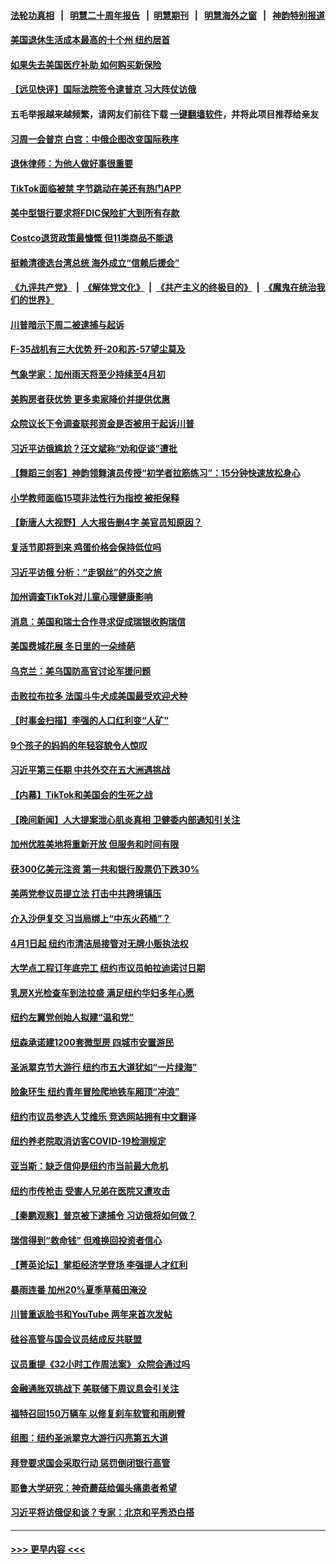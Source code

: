 #### [法轮功真相](https://github.com/gfw-breaker/truth/blob/master/README.md?t=0) &nbsp;&nbsp;|&nbsp;&nbsp; [明慧二十周年报告](https://github.com/gfw-breaker/mh-reports/blob/master/README.md?t=0) &nbsp;&nbsp;|&nbsp;&nbsp;[明慧期刊](https://github.com/gfw-breaker/mh-qikan) &nbsp;&nbsp;|&nbsp;&nbsp; [明慧海外之窗](https://github.com/gfw-breaker/mh-news/blob/master/README.md?t=0) &nbsp;&nbsp;|&nbsp;&nbsp; [神韵特别报道](https://github.com/gfw-breaker/mh-news/blob/master/shenyun.md?t=0)
#### [美国退休生活成本最高的十个州 纽约居首](../pages/nsc412/n13953987.md?t=03201243) 
#### [如果失去美国医疗补助 如何购买新保险](../pages/nsc412/n13953948.md?t=03201243) 
#### [【远见快评】国际法院签令逮普京 习大阵仗访俄](../pages/nsc412/n13953183.md?t=03201243) 
#### 五毛举报越来越频繁，请网友们前往下载 [一键翻墙软件](https://github.com/gfw-breaker/ssr-accounts)，并将此项目推荐给亲友
#### [习周一会普京 白宫：中俄企图改变国际秩序](../pages/nsc412/n13953906.md?t=03201243) 
#### [退休律师：为他人做好事很重要](../pages/nsc412/n13952636.md?t=03201243) 
#### [TikTok面临被禁 字节跳动在美还有热门APP](../pages/nsc412/n13953855.md?t=03201243) 
#### [美中型银行要求将FDIC保险扩大到所有存款](../pages/nsc412/n13953859.md?t=03201243) 
#### [Costco退货政策最慷慨 但11类商品不能退](../pages/nsc412/n13952121.md?t=03201243) 
#### [挺赖清德选台湾总统 海外成立“信赖后援会”](../pages/nsc412/n13953861.md?t=03201243) 
#### [《九评共产党》](https://github.com/begood0513/9ping.md/blob/master/README.md) &nbsp;|&nbsp; [《解体党文化》](../../../../jtdwh.md/blob/master/README.md)  &nbsp;|&nbsp; [《共产主义的终极目的》](../../../../gczydzjmd.md/blob/master/README.md) &nbsp;|&nbsp; [《魔鬼在统治我们的世界》](../../../../mgztzwmdsj.md/blob/master/README.md) 
#### [川普暗示下周二被逮捕与起诉](../pages/nsc412/n13953186.md?t=03201243) 
#### [F-35战机有三大优势 歼-20和苏-57望尘莫及](../pages/nsc412/n13952900.md?t=03201243) 
#### [气象学家：加州雨天将至少持续至4月初](../pages/nsc412/n13953337.md?t=03201243) 
#### [美购房者获优势 更多卖家降价并提供优惠](../pages/nsc412/n13953340.md?t=03201243) 
#### [众院议长下令调查联邦资金是否被用于起诉川普](../pages/nsc412/n13953342.md?t=03201243) 
#### [习近平访俄尴尬？汪文斌称“劝和促谈”遭批](../pages/nsc412/n13953279.md?t=03201243) 
#### [【舞蹈三剑客】神韵领舞演员传授“初学者拉筋练习”：15分钟快速放松身心](../pages/nsc412/n13953278.md?t=03201243) 
#### [小学教师面临15项非法性行为指控 被拒保释](../pages/nsc412/n13953300.md?t=03201243) 
#### [【新唐人大视野】人大报告删4字 美官员知原因？](../pages/nsc412/n13953227.md?t=03201243) 
#### [复活节即将到来 鸡蛋价格会保持低位吗](../pages/nsc412/n13953228.md?t=03201243) 
#### [习近平访俄 分析：“走钢丝”的外交之旅](../pages/nsc412/n13953196.md?t=03201243) 
#### [加州调查TikTok对儿童心理健康影响](../pages/nsc412/n13952880.md?t=03201243) 
#### [消息：美国和瑞士合作寻求促成瑞银收购瑞信](../pages/nsc412/n13953262.md?t=03201243) 
#### [美国费城花展 冬日里的一朵绮葩](../pages/nsc412/n13953238.md?t=03201243) 
#### [乌克兰：美乌国防高官讨论军援问题](../pages/nsc412/n13953235.md?t=03201243) 
#### [击败拉布拉多 法国斗牛犬成美国最受欢迎犬种](../pages/nsc412/n13952998.md?t=03201243) 
#### [【时事金扫描】李强的人口红利变“人矿”](../pages/nsc412/n13953142.md?t=03201243) 
#### [9个孩子的妈妈的年轻容貌令人惊叹](../pages/nsc412/n13953065.md?t=03201243) 
#### [习近平第三任期 中共外交在五大洲遇挑战](../pages/nsc412/n13951340.md?t=03201243) 
#### [【内幕】TikTok和美国会的生死之战](../pages/nsc412/n13953162.md?t=03201243) 
#### [【晚间新闻】人大提案泄心肌炎真相 卫健委内部通知引关注](../pages/nsc412/n13952941.md?t=03201243) 
#### [加州优胜美地将重新开放 但服务和时间有限](../pages/nsc412/n13952960.md?t=03201243) 
#### [获300亿美元注资 第一共和银行股票仍下跌30%](../pages/nsc412/n13952956.md?t=03201243) 
#### [美两党参议员提立法 打击中共跨境镇压](../pages/nsc412/n13952926.md?t=03201243) 
#### [介入沙伊复交 习当局绑上“中东火药桶”？](../pages/nsc412/n13952645.md?t=03201243) 
#### [4月1日起 纽约市清洁局接管对无牌小贩执法权](../pages/nsc412/n13952893.md?t=03201243) 
#### [大学点工程订年底完工 纽约市议员帕拉迪诺讨日期](../pages/nsc412/n13952896.md?t=03201243) 
#### [乳房X光检查车到法拉盛 满足纽约华妇多年心愿](../pages/nsc412/n13952908.md?t=03201243) 
#### [纽约左翼党创始人拟建“温和党”](../pages/nsc412/n13952881.md?t=03201243) 
#### [纽森承诺建1200套微型房 四城市安置游民](../pages/nsc412/n13952901.md?t=03201243) 
#### [圣派翠克节大游行 纽约市五大道犹如“一片绿海”](../pages/nsc412/n13952890.md?t=03201243) 
#### [险象环生 纽约青年冒险爬地铁车厢顶“冲浪”](../pages/nsc412/n13952906.md?t=03201243) 
#### [纽约市议员参选人艾维乐 竞选网站拥有中文翻译](../pages/nsc412/n13952912.md?t=03201243) 
#### [纽约养老院取消访客COVID-19检测规定](../pages/nsc412/n13952913.md?t=03201243) 
#### [亚当斯：缺乏信仰是纽约市当前最大危机](../pages/nsc412/n13952915.md?t=03201243) 
#### [纽约市传枪击 受害人兄弟在医院又遭攻击](../pages/nsc412/n13952917.md?t=03201243) 
#### [【秦鹏观察】普京被下逮捕令 习访俄将如何做？](../pages/nsc412/n13952697.md?t=03201243) 
#### [瑞信得到“救命钱” 但难换回投资者信心](../pages/nsc412/n13952721.md?t=03201243) 
#### [【菁英论坛】掌柜经济学登场 李强提人才红利](../pages/nsc412/n13952624.md?t=03201243) 
#### [暴雨连番 加州20%夏季草莓田淹没](../pages/nsc412/n13952723.md?t=03201243) 
#### [川普重返脸书和YouTube 两年来首次发帖](../pages/nsc412/n13952650.md?t=03201243) 
#### [硅谷高管与国会议员结成反共联盟](../pages/nsc412/n13952574.md?t=03201243) 
#### [议员重提《32小时工作周法案》 众院会通过吗](../pages/nsc412/n13952652.md?t=03201243) 
#### [金融通胀双挑战下 美联储下周议息会引关注](../pages/nsc412/n13952642.md?t=03201243) 
#### [福特召回150万辆车 以修复刹车软管和雨刷臂](../pages/nsc412/n13952651.md?t=03201243) 
#### [组图：纽约圣派翠克大游行闪亮第五大道](../pages/nsc412/n13952657.md?t=03201243) 
#### [拜登要求国会采取行动 惩罚倒闭银行高管](../pages/nsc412/n13952592.md?t=03201243) 
#### [耶鲁大学研究：神奇蘑菇给偏头痛患者希望](../pages/nsc412/n13952598.md?t=03201243) 
#### [习近平将访俄促和谈？专家：北京和平秀恐白搭](../pages/nsc412/n13952569.md?t=03201243) 

----
#### [ >>> 更早内容 <<< ](../indexes/nsc412-earlier.md)
